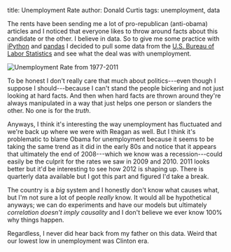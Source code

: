 title: Unemployment Rate
author: Donald Curtis
tags: unemployment, data


The rents have been sending me a lot of pro-republican (anti-obama) articles and I noticed that everyone likes to throw around facts about this candidate or the other. I believe in data. So to give me some practice with [iPython](http://ipython.org) and [pandas](http://pandas.pydata.org) I decided to pull some data from the [U.S. Bureau of Labor Statistics](http://www.bls.gov) and see what the deal was with unemployment.

![Unemployment Rate from 1977-2011](/static/imgs/unemployment_rate_2012-10-01.png) 

To be honest I don't really care that much about politics---even though I suppose I should---because I can't stand the people bickering and not just looking at hard facts. And then when hard facts are thrown around they're always manipulated in a way that just helps one person or slanders the other. No one is for the *truth*.

Anyways, I think it's interesting the way unemployment has fluctuated and we're back up where we were with Reagan as well. But I think it's problematic to blame Obama for unemployment because it seems to be taking the same trend as it did in the early 80s and notice that it appears that ultimately the end of 2008---which we know was a recession---could easily be the culprit for the rates we saw in 2009 and 2010.  2011 looks better but it'd be interesting to see how 2012 is shaping up.  There is quarterly data available but I got this part and figured I'd take a break.

The country is a *big* system and I honestly don't know what causes what, but I'm not sure a lot of people *really* know. It would all be hypothetical anyways; we can do experiments and have our models but ultimately *correlation doesn't imply causality* and I don't believe we ever know 100% why things happen.

Regardless, I never did hear back from my father on this data.  Weird that our lowest low in unemployment was Clinton era.


